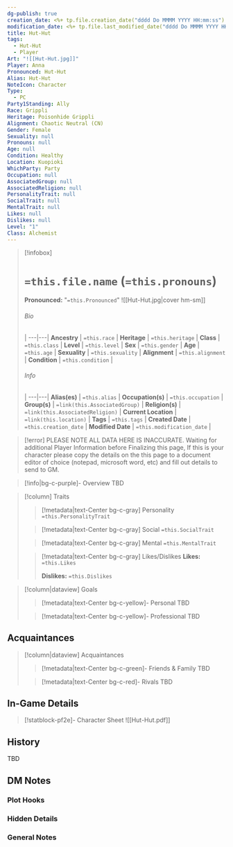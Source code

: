 ```yaml
---
dg-publish: true
creation_date: <%+ tp.file.creation_date("dddd Do MMMM YYYY HH:mm:ss") %>
modification_date: <%+ tp.file.last_modified_date("dddd Do MMMM YYYY HH:mm:ss") %>
title: Hut-Hut
tags:
  - Hut-Hut
  - Player
Art: "![[Hut-Hut.jpg]]"
Player: Anna
Pronounced: Hut-Hut
Alias: Hut-Hut
NoteIcon: Character
Type:
  - PC
Party1Standing: Ally
Race: Grippli
Heritage: Poisonhide Grippli
Alignment: Chaotic Neutral (CN)
Gender: Female
Sexuality: null
Pronouns: null
Age: null
Condition: Healthy
Location: Kuopioki
WhichParty: Party
Occupation: null
AssociatedGroup: null
AssociatedReligion: null
PersonalityTrait: null
SocialTrait: null
MentalTrait: null
Likes: null
Dislikes: null
Level: "1"
Class: Alchemist
---
```


> [!infobox]
> # `=this.file.name` (`=this.pronouns`)
> **Pronounced:**  "`=this.Pronounced`"
> ![[Hut-Hut.jpg|cover hm-sm]]
> ###### Bio
>  |
> ---|---|
> **Ancestry** | `=this.race` |
> **Heritage** | `=this.heritage` |
> **Class** | `=this.class` |
> **Level** | `=this.level` |
> **Sex** | `=this.gender` |
> **Age** | `=this.age` |
> **Sexuality** | `=this.sexuality` |
> **Alignment** | `=this.alignment` |
> **Condition** | `=this.condition` |
> ###### Info
>  |
> ---|---|
> **Alias(es)** | `=this.alias` |
> **Occupation(s)** | `=this.occupation` |
> **Group(s)** | `=link(this.AssociatedGroup)` |
> **Religion(s)** | `=link(this.AssociatedReligion)` |
> **Current Location** | `=link(this.location)` |
> **Tags** | `=this.tags` |
> **Created Date** | `=this.creation_date` |
> **Modified Date** | `=this.modification_date` |

>[!error] PLEASE NOTE ALL DATA HERE IS INACCURATE.
>Waiting for additional Player Information before Finalizing this page, If this is your character please copy the details on the this page to a document editor of choice (notepad, microsoft word, etc) and fill out details to send to GM.

> [!info|bg-c-purple]- Overview
TBD

> [!column] Traits
>> [!metadata|text-Center bg-c-gray] Personality
>> `=this.PersonalityTrait`
>
>> [!metadata|text-Center bg-c-gray] Social
>> `=this.SocialTrait`
>
>> [!metadata|text-Center bg-c-gray] Mental
>> `=this.MentalTrait`
>
>> [!metadata|text-Center bg-c-gray] Likes/Dislikes
>> **Likes:** `=this.Likes`
>>
>> **Dislikes:** `=this.Dislikes`

> [!column|dataview] Goals
>> [!metadata|text-Center bg-c-yellow]- Personal
>> TBD
>
>> [!metadata|text-Center bg-c-yellow]- Professional
>> TBD
>

## Acquaintances
> [!column|dataview] Acquaintances
>> [!metadata|text-Center bg-c-green]- Friends & Family
>> TBD
>
>> [!metadata|text-Center bg-c-red]- Rivals
>> TBD
>

## In-Game Details
>[!statblock-pf2e]- Character Sheet 
>![[Hut-Hut.pdf]]




## History
TBD

## DM Notes
### Plot Hooks


### Hidden Details


### General Notes


